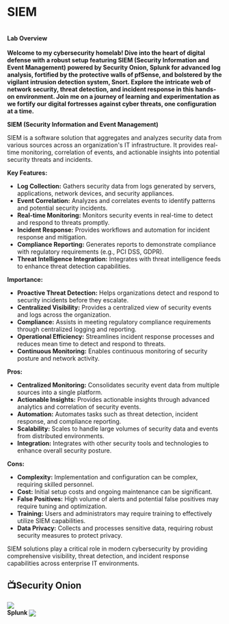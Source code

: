 <h1>SIEM<br/></h1>
<br>
<b>Lab Overview</b><br><br>
<b>Welcome to my cybersecurity homelab! Dive into the heart of digital defense with a robust setup featuring SIEM (Security Information and Event Management) powered by Security Onion, Splunk for advanced log analysis, fortified by the protective walls of pfSense, and bolstered by the vigilant intrusion detection system, Snort. Explore the intricate web of network security, threat detection, and incident response in this hands-on environment. Join me on a journey of learning and experimentation as we fortify our digital fortresses against cyber threats, one configuration at a time.</b><br>

**SIEM (Security Information and Event Management)**

SIEM is a software solution that aggregates and analyzes security data from various sources across an organization's IT infrastructure. It provides real-time monitoring, correlation of events, and actionable insights into potential security threats and incidents.

**Key Features:**
- **Log Collection:** Gathers security data from logs generated by servers, applications, network devices, and security appliances.
- **Event Correlation:** Analyzes and correlates events to identify patterns and potential security incidents.
- **Real-time Monitoring:** Monitors security events in real-time to detect and respond to threats promptly.
- **Incident Response:** Provides workflows and automation for incident response and mitigation.
- **Compliance Reporting:** Generates reports to demonstrate compliance with regulatory requirements (e.g., PCI DSS, GDPR).
- **Threat Intelligence Integration:** Integrates with threat intelligence feeds to enhance threat detection capabilities.

**Importance:**
- **Proactive Threat Detection:** Helps organizations detect and respond to security incidents before they escalate.
- **Centralized Visibility:** Provides a centralized view of security events and logs across the organization.
- **Compliance:** Assists in meeting regulatory compliance requirements through centralized logging and reporting.
- **Operational Efficiency:** Streamlines incident response processes and reduces mean time to detect and respond to threats.
- **Continuous Monitoring:** Enables continuous monitoring of security posture and network activity.

**Pros:**
- **Centralized Monitoring:** Consolidates security event data from multiple sources into a single platform.
- **Actionable Insights:** Provides actionable insights through advanced analytics and correlation of security events.
- **Automation:** Automates tasks such as threat detection, incident response, and compliance reporting.
- **Scalability:** Scales to handle large volumes of security data and events from distributed environments.
- **Integration:** Integrates with other security tools and technologies to enhance overall security posture.

**Cons:**
- **Complexity:** Implementation and configuration can be complex, requiring skilled personnel.
- **Cost:** Initial setup costs and ongoing maintenance can be significant.
- **False Positives:** High volume of alerts and potential false positives may require tuning and optimization.
- **Training:** Users and administrators may require training to effectively utilize SIEM capabilities.
- **Data Privacy:** Collects and processes sensitive data, requiring robust security measures to protect privacy.

SIEM solutions play a critical role in modern cybersecurity by providing comprehensive visibility, threat detection, and incident response capabilities across enterprise IT environments.



<h2>📺Security Onion</h2>


[<img align="center" src="https://i.imgur.com/AppsHvf.png" />](https://github.com/rajeevlraman/SIEM/blob/main/Security_Onion.md)<br>
<b>Splunk</b>
[<img align="center" src="https://i.imgur.com/ejRKL6s.png" />](https://github.com/rajeevlraman/SIEM/blob/main/assets/SplunkEnterprise.md)<br>
<b></b>
<img align="center" src="" /><br>
<b></b>
<img align="center" src="" /><br>




<!--


Here are some ideas to get you started:

- 🔭 I’m currently working on ...
- 🌱 I’m currently learning ...
- 👯 I’m looking to collaborate on ...
- 🤔 I’m looking for help with ...
- 💬 Ask me about ...
- 📫 How to reach me: ...
- 😄 Pronouns: ...
- ⚡ Fun fact: ...
-->
